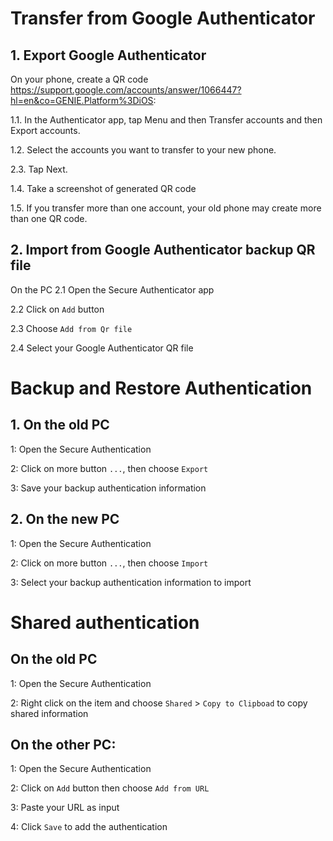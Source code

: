 
# Transfer from Google Authenticator
## 1. Export Google Authenticator

On your phone, create a QR code https://support.google.com/accounts/answer/1066447?hl=en&co=GENIE.Platform%3DiOS:

1.1. In the Authenticator app, tap Menu  and then Transfer accounts and then Export accounts.

1.2. Select the accounts you want to transfer to your new phone.

2.3. Tap Next.

1.4. Take a screenshot of generated QR code

1.5. If you transfer more than one account, your old phone may create more than one QR code.

## 2. Import from Google Authenticator backup QR file

On the PC
2.1 Open the Secure Authenticator app

2.2 Click on `Add` button

2.3 Choose `Add from Qr file`

2.4 Select your Google Authenticator QR file


# Backup and Restore Authentication

## 1. On the old PC
1: Open the Secure Authentication

2: Click on more button `...`, then choose `Export`

3: Save your backup authentication information

## 2. On the new PC
1: Open the Secure Authentication

2: Click on more button `...`, then choose `Import`

3: Select your backup authentication information to import


# Shared authentication

## On the old PC

1: Open the Secure Authentication

2: Right click on the item and choose `Shared` > `Copy to Clipboad` to copy shared information


## On the other PC:

1: Open the Secure Authentication

2: Click on `Add` button then choose `Add from URL`

3: Paste your URL as input

4: Click `Save` to add the authentication
